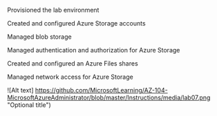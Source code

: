 Provisioned the lab environment

Created and configured Azure Storage accounts

Managed blob storage

Managed authentication and authorization for Azure Storage

Created and configured an Azure Files shares

Managed network access for Azure Storage

![Alt text] https://github.com/MicrosoftLearning/AZ-104-MicrosoftAzureAdministrator/blob/master/Instructions/media/lab07.png "Optional title")
